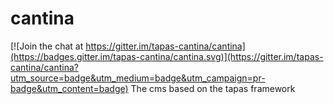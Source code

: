 # cantina 

[![Join the chat at https://gitter.im/tapas-cantina/cantina](https://badges.gitter.im/tapas-cantina/cantina.svg)](https://gitter.im/tapas-cantina/cantina?utm_source=badge&utm_medium=badge&utm_campaign=pr-badge&utm_content=badge)
The cms based on the tapas framework
